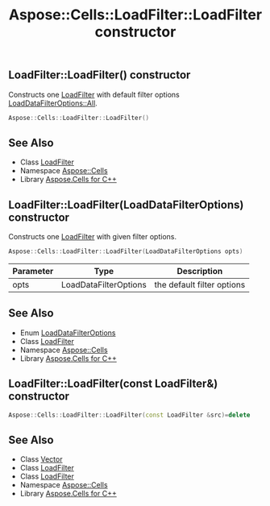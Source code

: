 ﻿---
title: Aspose::Cells::LoadFilter::LoadFilter constructor
linktitle: LoadFilter
second_title: Aspose.Cells for C++ API Reference
description: 'Aspose::Cells::LoadFilter::LoadFilter constructor. Constructs one LoadFilter with default filter options LoadDataFilterOptions::All in C++.'
type: docs
weight: 100
url: /cpp/aspose.cells/loadfilter/loadfilter/
---
## LoadFilter::LoadFilter() constructor


Constructs one [LoadFilter](../) with default filter options [LoadDataFilterOptions::All](../../loaddatafilteroptions/).

```cpp
Aspose::Cells::LoadFilter::LoadFilter()
```

## See Also

* Class [LoadFilter](../)
* Namespace [Aspose::Cells](../../)
* Library [Aspose.Cells for C++](../../../)
## LoadFilter::LoadFilter(LoadDataFilterOptions) constructor


Constructs one [LoadFilter](../) with given filter options.

```cpp
Aspose::Cells::LoadFilter::LoadFilter(LoadDataFilterOptions opts)
```


| Parameter | Type | Description |
| --- | --- | --- |
| opts | LoadDataFilterOptions | the default filter options |

## See Also

* Enum [LoadDataFilterOptions](../../loaddatafilteroptions/)
* Class [LoadFilter](../)
* Namespace [Aspose::Cells](../../)
* Library [Aspose.Cells for C++](../../../)
## LoadFilter::LoadFilter(const LoadFilter\&) constructor




```cpp
Aspose::Cells::LoadFilter::LoadFilter(const LoadFilter &src)=delete
```

## See Also

* Class [Vector](../../vector/)
* Class [LoadFilter](../)
* Class [LoadFilter](../)
* Namespace [Aspose::Cells](../../)
* Library [Aspose.Cells for C++](../../../)
